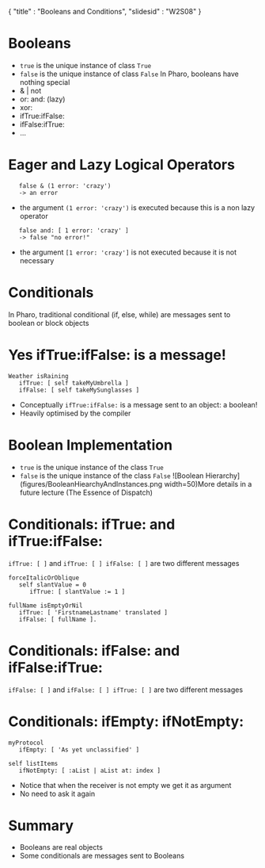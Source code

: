 {"title" : "Booleans and Conditions","slidesid" : "W2S08"}# Booleans- `true` is the unique instance of class `True`- `false` is the unique instance of class `False`In Pharo, booleans have nothing special- & | not- or: and: \(lazy\)- xor:- ifTrue:ifFalse:- ifFalse:ifTrue:- ...# Eager and Lazy Logical Operators```   false & (1 error: 'crazy')
   -> an error```- the argument `(1 error: 'crazy')` is executed because this is a non lazy operator```   false and: [ 1 error: 'crazy' ]
   -> false "no error!"```- the argument `[1 error: 'crazy']` is not executed because it is not necessary# ConditionalsIn Pharo, traditional conditional \(if, else, while\) are messages sent to boolean or block objects# Yes ifTrue:ifFalse: is a message!```Weather isRaining
   ifTrue: [ self takeMyUmbrella ]
   ifFalse: [ self takeMySunglasses ]```- Conceptually `ifTrue:ifFalse:` is a message sent to an object: a boolean!- Heavily optimised by the compiler# Boolean Implementation- `true` is the unique instance of the class `True`- `false` is the unique instance of the class `False`![Boolean Hierarchy](figures/BooleanHiearchyAndInstances.png width=50)More details in a future lecture \(The Essence of Dispatch\)# Conditionals: ifTrue: and ifTrue:ifFalse:`ifTrue: [ ]` and `ifTrue: [ ] ifFalse: [ ]` are two different messages```forceItalicOrOblique
   self slantValue = 0 
      ifTrue: [ slantValue := 1 ]``````fullName isEmptyOrNil
   ifTrue: [ 'FirstnameLastname' translated ]
   ifFalse: [ fullName ].```# Conditionals: ifFalse: and ifFalse:ifTrue:`ifFalse: [ ]` and `ifFalse: [ ] ifTrue: [ ]` are two different messages# Conditionals: ifEmpty: ifNotEmpty:```myProtocol 
   ifEmpty: [ 'As yet unclassified' ]``````self listItems 
   ifNotEmpty: [ :aList | aList at: index ]```- Notice that when the receiver is not empty we get it as argument- No need to ask it again# Summary- Booleans are real objects- Some conditionals are messages sent to Booleans